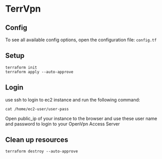 # TerrVpn

## Config

  To see all available config options, open the configuration file: `config.tf`

## Setup

```
terraform init
terraform apply --auto-approve
```

## Login
  use ssh to login to ec2 instance and run the following command:  
```
cat /home/ec2-user/user-pass
```
Open public_ip of your instance to the browser and use these user name and password to login to your OpenVpn Access Server
  
## Clean up resources

```
terraform destroy --auto-approve
```

